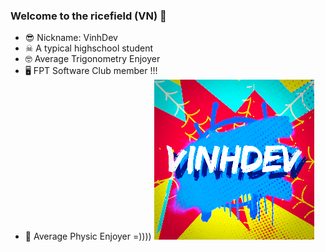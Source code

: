 ### Welcome to the ricefield (VN) 👋

- 😎 Nickname: VinhDev
- ☠ A typical highschool student
- 🤓 Average Trigonometry Enjoyer
- 🖥 FPT Software Club member !!!
- 🍎 Average Physic Enjoyer =))))
![](https://github.com/MaiDinhVinh/MaiDinhVinh/blob/main/image0.gif)

